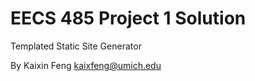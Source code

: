 EECS 485 Project 1 Solution
===========================
Templated Static Site Generator

By Kaixin Feng kaixfeng@umich.edu

